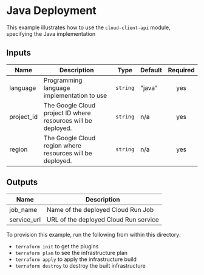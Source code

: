 # Java Deployment

This example illustrates how to use the `cloud-client-api` module, specifying the Java implementation

<!-- BEGINNING OF PRE-COMMIT-TERRAFORM DOCS HOOK -->
## Inputs

| Name | Description | Type | Default | Required |
|------|-------------|------|---------|:--------:|
| language | Programming language implementation to use | `string` | "java" | yes |
| project\_id | The Google Cloud project ID where resources will be deployed. | `string` | n/a | yes |
| region | The Google Cloud region where resources will be deployed. | `string` | n/a | yes |

## Outputs

| Name | Description |
|------|-------------|
| job\_name | Name of the deployed Cloud Run Job |
| service\_url | URL of the deployed Cloud Run service |

<!-- END OF PRE-COMMIT-TERRAFORM DOCS HOOK -->
To provision this example, run the following from within this directory:
- `terraform init` to get the plugins
- `terraform plan` to see the infrastructure plan
- `terraform apply` to apply the infrastructure build
- `terraform destroy` to destroy the built infrastructure
